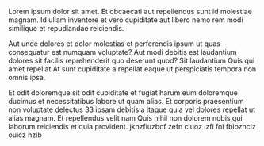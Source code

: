 Lorem ipsum dolor sit amet. Et obcaecati aut repellendus sunt id molestiae magnam. Id ullam inventore et vero cupiditate aut libero nemo rem modi similique et repudiandae reiciendis.

Aut unde dolores et dolor molestias et perferendis ipsum ut quas consequatur est numquam voluptate? Aut modi debitis est laudantium dolores sit facilis reprehenderit quo deserunt quod? Sit laudantium Quis qui amet repellat At sunt cupiditate a repellat eaque ut perspiciatis tempora non omnis ipsa.

Et odit doloremque sit odit cupiditate et fugiat harum eum doloremque ducimus et necessitatibus labore ut quam alias. Et corporis praesentium non voluptate delectus 33 ipsam debitis a itaque quia vel dolores repellat ut alias magnam. Et repellendus velit nam Quis nihil non dolorem nobis qui laborum reiciendis et quia provident. jknzfiuzbcf zefn ciuoz lzfi foi fbioznclz ouicz nzib